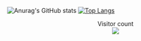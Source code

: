 ![Anurag's GitHub stats](https://github-readme-stats.vercel.app/api?username=Acronix98&theme=shadow_red&show_icons=true)
[![Top Langs](https://github-readme-stats.vercel.app/api/top-langs/?username=Acronix98&layout=pie&theme=shadow_red)](https://github.com/anuraghazra/github-readme-stats)
<p align="center"> 
  Visitor count<br>
  <img src="https://profile-counter.glitch.me/Acronix98/count.svg" />
</p>
